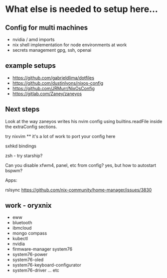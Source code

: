 # What else is needed to setup here...

## Config for multi machines

- nvidia / amd imports
- nix shell implementation for node environments at work
- secrets management gpg, ssh, openai

## example setups

- https://github.com/gabrieldlima/dotfiles
- https://github.com/dustinlyons/nixos-config
- https://github.com/JRMurr/NixOsConfig
- https://gitlab.com/Zaney/zaneyos

## Next steps

Look at the way zaneyos writes his nvim config using builtins.readFile inside the extraConfig sections.

try nixvim \*\* it's a lot of work to port your config here

sxhkd bindings

zsh - try starship?

Can you disable xfwm4, panel, etc from config?
yes, but how to autostart bspwm?

Apps:

rslsync
https://github.com/nix-community/home-manager/issues/3830

## work - oryxnix

- eww
- bluetooth
- ibmcloud
- mongo compass
- kubectl
- nvidia
- firmware-manager system76
- system76-power
- system76-oled
- system76-keyboard-configurator
- system76-driver ... etc
